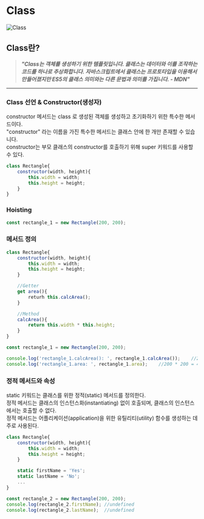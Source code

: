 # **Class**

![Class](https://cdn.jsdelivr.net/gh/fe-jw/J-Web/posts/2022/1108/thumb.jpg)

## **Class란?**
> **_"Class는 객체를 생성하기 위한 템플릿입니다. 클래스는 데이터와 이를 조작하는 코드를 하나로 추상화합니다. 자바스크립트에서 클래스는 프로토타입을 이용해서 만들어졌지만 ES5의 클래스 의미와는 다른 문법과 의미를 가집니다. - MDN"_**  

---

### **Class 선언 & Constructor(생성자)**
constructor 메서드는 class 로 생성된 객체를 생성하고 초기화하기 위한 특수한 메서드이다.  
"constructor" 라는 이름을 가진 특수한 메서드는 클래스 안에 한 개만 존재할 수 있습니다.  
constructor는 부모 클래스의 constructor를 호출하기 위해 super 키워드를 사용할 수 있다.
```js
class Rectangle{
	constructor(width, height){
		this.width = width;
		this.height = height;
	}
}
```

### **Hoisting**
```js
const rectangle_1 = new Rectangle(200, 200);
```

### **메서드 정의**
```js
class Rectangle{
	constructor(width, height){
		this.width = width;
		this.height = height;
	}

	//Getter
	get area(){
		returh this.calcArea();
	}

	//Method
	calcArea(){
		return this.width * this.height;
	}
}

const rectangle_1 = new Rectangle(200, 200);

console.log('rectangle_1.calcArea(): ', rectangle_1.calcArea());	//200 * 200 = 40000
console.log('rectangle_1.area: ', rectangle_1.area);	//200 * 200 = 40000
```

### **정적 메서드와 속성**
static 키워드는 클래스를 위한 정적(static) 메서드를 정의한다.  
정적 메서드는 클래스의 인스턴스화(instantiating) 없이 호출되며, 클래스의 인스턴스에서는 호출할 수 없다.  
정적 메서드는 어플리케이션(application)을 위한 유틸리티(utility) 함수를 생성하는 데 주로 사용된다.
```js
class Rectangle{
	constructor(width, height){
		this.width = width;
		this.height = height;
	}

	static firstName = 'Yes';
	static lastName = 'No';
	...
}

const rectangle_2 = new Rectangle(200, 200);
console.log(rectangle_2.firstName);	//undefined
console.log(rectangle_2.lastName);	//undefined
```